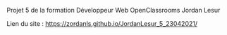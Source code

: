 Projet 5 de la formation Développeur Web OpenClassrooms
Jordan Lesur

Lien du site : https://zordanls.github.io/JordanLesur_5_23042021/
